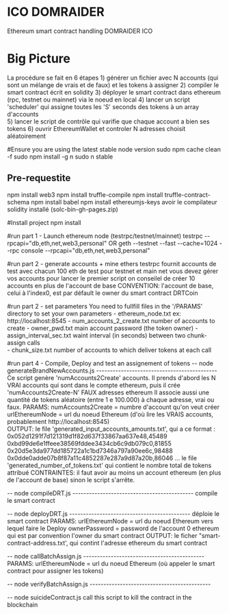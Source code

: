 # ICO DOMRAIDER
Ethereum smart contract handling DOMRAIDER ICO

# Big Picture
La procédure se fait en 6 étapes
    1) générer un fichier avec N accounts (qui sont un mélange de vrais et de faux) et les tokens à assigner
    2) compiler le smart contract écrit en solidity
    3) déployer le smart contract dans ethereum (rpc, testnet ou mainnet) via le noeud en local
    4) lancer un script 'scheduler' qui assigne toutes les 'S' seconds des tokens à un array d'accounts  
    5) lancer le script de contrôle qui varifie que chaque account a bien ses tokens
    6) ouvrir EthereumWallet et controler N adresses choisit aléatoirement    


#Ensure you are using the latest stable node version
sudo npm cache clean -f
sudo npm install -g n
sudo n stable
 
## Pre-requestite
npm install web3
npm install truffle-compile
npm install truffle-contract-schema
npm install babel
npm install ethereumjs-keys
avoir le compilateur solidity installé (solc-bin-gh-pages.zip)
 
#Install project
npm install
 
#run part 1 - Launch ethereum node (testrpc/testnet/mainnet)
testrpc --rpcapi="db,eth,net,web3,personal"
OR
geth --testnet --fast --cache=1024 --rpc console --rpcapi="db,eth,net,web3,personal"
 

#run part 2 - generate accounts + mine ethers
testrpc fournit accounts de test avec chacun 100 eth de test
pour testnet et main net vous devez gérer vos accounts
pour lancer le premier script on conseilel de créer 10 accounts en plus de l'account de base
CONVENTION: l'account de base, celui à l'index0, est par défault le owner du smart contract DRTCoin

#run part 2 - set parameters
You need to fullfill files in the '/PARAMS' directory to set your own parameters
    - ethereum_node.txt             ex: http://localhost:8545
    - num_accounts_2_create.txt     number of accounts to create
    - owner_pwd.txt                 main account password (the token owner) 
    - assign_interval_sec.txt       waint interval (in seconds) between two chunk-assign calls  
    - chunk_size.txt                number of accounts to which deliver tokens at each call


#run part 4 - Compile, Deploy and test an assignement of tokens
-- node generateBrandNewAccounts.js --------------------------------------------
Ce script genère 'numAccounts2Create' accounts. 
Il prends d'abord les N VRAI accounts qui sont dans le compte ethereum, 
puis il crée 'numAccounts2Create-N' FAUX adresses ethereum
Il associe aussi une quantité de tokens aléatoire (entre 1 e 100.000) à chaque adresse, vrai ou faux.
    PARAMS: numAccounts2Create = numbre d'account qu'on veut créer
            urlEthereumNode = url du noeud Ethereum (d'où lire les VRAIS accounts, probablement http://localhost:8545)  
    OUTPUT: le file 'generated_input_accounts_amounts.txt', qui a ce format :
                0x052d1291f7d121319d1f82d637f33867aa637e48,45489
                0xbd99de6e1ffeee38569fddee3434cb6c9db079c0,81855
                0x20d5e3da977dd185722a1c1bd7346a797a90ee6c,98488
                0x0dde0adde07b8f87a11c4852287e287a9d87a20b,86046
                ... 
            le file 'generated_number_of_tokens.txt' qui contient le nombre total de tokens attribué
    CONTRAINTES: il faut avoir au moins un account ethereum (en plus de l'account de base) sinon le script s'arrête.


-- node compileDRT.js --------------------------------------------
compile le smart contract


-- node deployDRT.js  --------------------------------------------
déploie le smart contract
    PARAMS: urlEthereumNode = url du noeud Ethereum vers lequel faire le Deploy
            ownerPassword = password de l'account 0 ethereum qui est par convention l'owner du smart contract 
    OUTPUT: le ficher "smart-contract-address.txt', qui contint l'adresse ethereum du smart contract



-- node callBatchAssign.js  --------------------------------------------
    PARAMS: urlEthereumNode = url du noeud Ethereum (où appeler le smart contract pour assigner les tokens) 



-- node verifyBatchAssign.js  --------------------------------------------




-- node suicideContract.js  call this script to kill the contract in the blockchain


